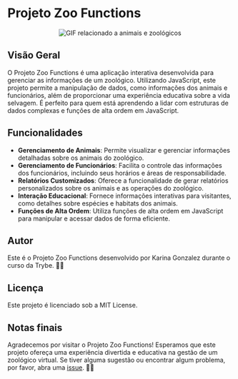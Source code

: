 # Projeto Zoo Functions
<p align="center">
  <img src="https://media.tenor.com/your-gif-link.gif" alt="GIF relacionado a animais e zoológicos"/>
</p>

## Visão Geral
O Projeto Zoo Functions é uma aplicação interativa desenvolvida para gerenciar as informações de um zoológico. Utilizando JavaScript, este projeto permite a manipulação de dados, como informações dos animais e funcionários, além de proporcionar uma experiência educativa sobre a vida selvagem. É perfeito para quem está aprendendo a lidar com estruturas de dados complexas e funções de alta ordem em JavaScript.

## Funcionalidades
- **Gerenciamento de Animais**: Permite visualizar e gerenciar informações detalhadas sobre os animais do zoológico.
- **Gerenciamento de Funcionários**: Facilita o controle das informações dos funcionários, incluindo seus horários e áreas de responsabilidade.
- **Relatórios Customizados**: Oferece a funcionalidade de gerar relatórios personalizados sobre os animais e as operações do zoológico.
- **Interação Educacional**: Fornece informações interativas para visitantes, como detalhes sobre espécies e habitats dos animais.
- **Funções de Alta Ordem**: Utiliza funções de alta ordem em JavaScript para manipular e acessar dados de forma eficiente.

## Autor
Este é o Projeto Zoo Functions desenvolvido por Karina Gonzalez durante o curso da Trybe. 🐘🦒

## Licença
Este projeto é licenciado sob a MIT License.

## Notas finais
Agradecemos por visitar o Projeto Zoo Functions! Esperamos que este projeto ofereça uma experiência divertida e educativa na gestão de um zoológico virtual. Se tiver alguma sugestão ou encontrar algum problema, por favor, abra uma [issue](https://github.com/KarinaGonzalez99/Projeto-Zoo-Functions/issues). 🦁🐧

